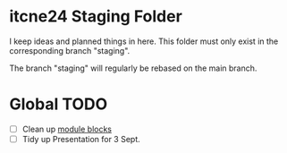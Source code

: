 # itcne24 Staging Folder

I keep ideas and planned things in here. This folder must only exist in the corresponding branch "staging".

The branch "staging" will regularly be rebased on the main branch. 

# Global TODO

- [ ] Clean up [module blocks](./materials/module-blocks.md)
- [ ] Tidy up Presentation for 3 Sept.
